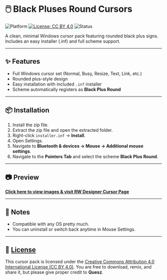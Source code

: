 # 🖱️ Black Pluses Round Cursors

![Platform](https://img.shields.io/badge/platform-Windows-blue?logo=windows)
[![License: CC BY 4.0](https://img.shields.io/badge/License-CC%20BY%204.0-lightgrey.svg)](LICENSE)
![Status](https://img.shields.io/badge/status-active-success)

A clean, minimal Windows cursor pack featuring rounded black plus signs. Includes an easy installer (.inf) and full scheme support.

---

## ✨ Features
- Full Windows cursor set (Normal, Busy, Resize, Text, Link, etc.)
- Rounded plus-style design
- Easy installation with included `.inf` installer
- Scheme automatically registers as **Black Plus Round**

---

## 📦 Installation
1. Install the zip file.
2. Extract the zip file and open the extracted folder.
3. Right-click `installer.inf` → **Install**.
4. Open Settings.
5. Navigate to **Bluetooth & devices → Mouse → Additional mouse settings**.
6. Navigate to the **Pointers Tab** and select the scheme **Black Plus Round**.

---

## 📷 Preview
[**Click here to view images & visit RW Designer Cursor Page**](https://www.rw-designer.com/cursor-set/black-plus-round)

---

## 📝 Notes
- Compatible with any OS pretty much.
- You can uninstall or switch back anytime in Mouse Settings.

---

## 📜 [License](LICENSE)
This cursor pack is licensed under the [Creative Commons Attribution 4.0 International License (CC BY 4.0)](https://creativecommons.org/licenses/by/4.0/deed.en).
You are free to download, remix, and share it, but please give proper credit to **Quesz**.
